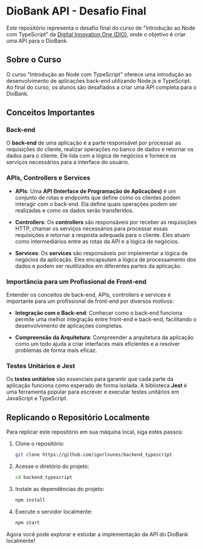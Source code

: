 # DioBank API - Desafio Final

Este repositório representa o desafio final do curso de "Introdução ao Node com TypeScript" da [Digital Innovation One (DIO)](https://www.dio.me/), onde o objetivo é criar uma API para o DioBank.

## Sobre o Curso

O curso "Introdução ao Node com TypeScript" oferece uma introdução ao desenvolvimento de aplicações back-end utilizando Node.js e TypeScript. Ao final do curso, os alunos são desafiados a criar uma API completa para o DioBank.

## Conceitos Importantes

### Back-end

O **back-end** de uma aplicação é a parte responsável por processar as requisições do cliente, realizar operações no banco de dados e retornar os dados para o cliente. Ele lida com a lógica de negócios e fornece os serviços necessários para a interface do usuário.

### APIs, Controllers e Services

- **APIs**: Uma **API (Interface de Programação de Aplicações)** é um conjunto de rotas e endpoints que define como os clientes podem interagir com o back-end. Ela define quais operações podem ser realizadas e como os dados serão transferidos.
  
- **Controllers**: Os **controllers** são responsáveis por receber as requisições HTTP, chamar os serviços necessários para processar essas requisições e retornar a resposta adequada para o cliente. Eles atuam como intermediários entre as rotas da API e a lógica de negócios.

- **Services**: Os **services** são responsáveis por implementar a lógica de negócios da aplicação. Eles encapsulam a lógica de processamento dos dados e podem ser reutilizados em diferentes partes da aplicação.

### Importância para um Profissional de Front-end

Entender os conceitos de back-end, APIs, controllers e services é importante para um profissional de front-end por diversos motivos:

- **Integração com o Back-end**: Conhecer como o back-end funciona permite uma melhor integração entre front-end e back-end, facilitando o desenvolvimento de aplicações completas.
  
- **Compreensão da Arquitetura**: Compreender a arquitetura da aplicação como um todo ajuda a criar interfaces mais eficientes e a resolver problemas de forma mais eficaz.

### Testes Unitários e Jest

Os **testes unitários** são essenciais para garantir que cada parte da aplicação funciona como esperado de forma isolada. A biblioteca **Jest** é uma ferramenta popular para escrever e executar testes unitários em JavaScript e TypeScript.

## Replicando o Repositório Localmente

Para replicar este repositório em sua máquina local, siga estes passos:

1. Clone o repositório:

    ```bash
    git clone https://github.com/igorlnunes/backend_typescript
    ```

2. Acesse o diretório do projeto:

    ```bash
    cd backend_typescript
    ```

3. Instale as dependências do projeto:

    ```bash
    npm install
    ```

4. Execute o servidor localmente:

    ```bash
    npm start
    ```

Agora você pode explorar e estudar a implementação da API do DioBank localmente!
